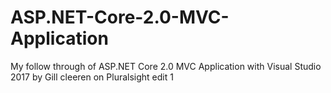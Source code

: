 # ASP.NET-Core-2.0-MVC-Application
My follow through of ASP.NET Core 2.0 MVC Application with Visual Studio 2017 by Gill cleeren on Pluralsight
edit 1
